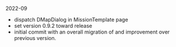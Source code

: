 2022-09

- dispatch DMapDialog in MissionTemplate page
- set version 0.9.2 toward release
- initial commit with an overall migration of and improvement over previous version.
